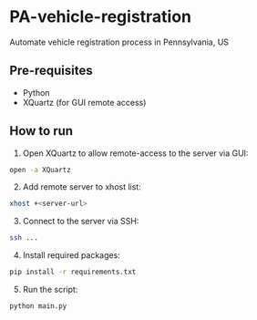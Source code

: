 # PA-vehicle-registration
Automate vehicle registration process in Pennsylvania, US

## Pre-requisites
- Python 
- XQuartz (for GUI remote access)

## How to run

1. Open XQuartz to allow remote-access to the server via GUI:
```bash
open -a XQuartz
```

2. Add remote server to xhost list:
```bash
xhost +<server-url>
```

3. Connect to the server via SSH:
```bash
ssh ...
```

4. Install required packages:
```bash
pip install -r requirements.txt
```

5. Run the script:
```bash
python main.py
```